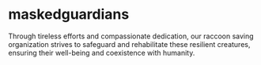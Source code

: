 # maskedguardians
Through tireless efforts and compassionate dedication, our raccoon saving organization strives to safeguard and rehabilitate these resilient creatures, ensuring their well-being and coexistence with humanity.
